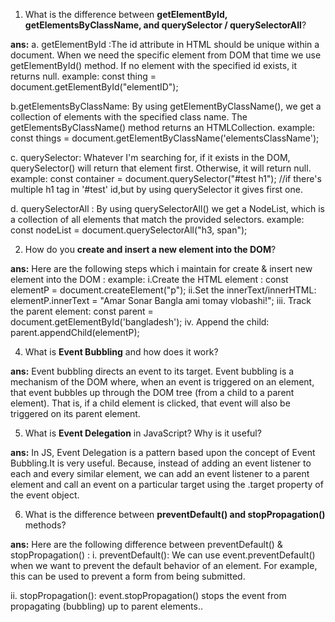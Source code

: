 1. What is the difference between **getElementById, getElementsByClassName, and querySelector / querySelectorAll**?

**ans:**
a. getElementById :The id attribute in HTML should be unique within a document. When we need the specific element from DOM that time we use getElementById() method. If no element with the specified id exists, it returns null.
   example: const thing = document.getElementById("elementID");

b.getElementsByClassName: By using getElementByClassName(), we get a collection of elements with the specified class name. The getElementsByClassName() method returns an HTMLCollection.
example: const things = document.getElementByClassName('elementsClassName');

c. querySelector: Whatever I'm searching for, if it exists in the DOM, querySelector() will return that element first. Otherwise, it will return null.
example: const container = document.querySelector("#test h1"); //if there's multiple h1 tag in '#test' id,but by using querySelector it gives first one.

d. querySelectorAll : By using querySelectorAll() we get a NodeList, which is a collection of all elements that match the provided selectors.
example: const nodeList = document.querySelectorAll("h3, span");

2. How do you **create and insert a new element into the DOM**?

**ans:** Here are the following steps which i maintain for create & insert new element into the DOM :
   example:
   i.Create the HTML element : const elementP = document.createElement("p");
   ii.Set the innerText/innerHTML: elementP.innerText = "Amar Sonar Bangla ami tomay vlobashi!";
   iii. Track the parent element: const parent = document.getElementById('bangladesh');
   iv. Append the child: parent.appendChild(elementP);

4. What is **Event Bubbling** and how does it work?

**ans:** Event bubbling directs an event to its target. Event bubbling is a mechanism of the DOM where, when an event is triggered on an element, that event bubbles up through the DOM tree (from a child to a parent element). That is, if a child element is clicked, that event will also be triggered on its parent element.

5. What is **Event Delegation** in JavaScript? Why is it useful?

**ans:** In JS, Event Delegation is a pattern based upon the concept of Event Bubbling.It is very useful. Because, instead of adding an event listener to each and every similar element, we can add an event listener to a parent element and call an event on a particular target using the .target property of the event object.

6. What is the difference between **preventDefault() and stopPropagation()** methods?

**ans:** Here are the following difference between preventDefault() & stopPropagation() :
   i. preventDefault(): We can use event.preventDefault() when we want to prevent the default behavior of an element. For example, this can be used to prevent a form from being submitted.

ii. stopPropagation(): event.stopPropagation() stops the event from propagating (bubbling) up to parent elements..
